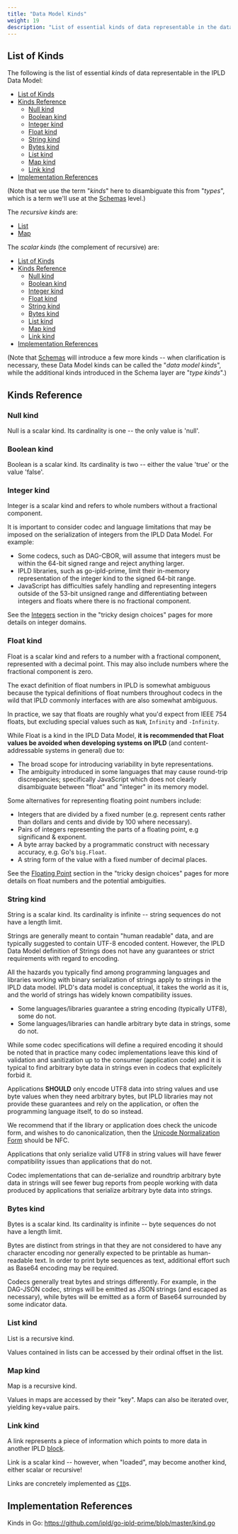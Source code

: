 ```yaml
---
title: "Data Model Kinds"
weight: 19
description: "List of essential kinds of data representable in the data model."
---
```


## List of Kinds

The following is the list of essential _kinds_ of data representable in the IPLD Data Model:

- [List of Kinds](#list-of-kinds)
- [Kinds Reference](#kinds-reference)
  - [Null kind](#null-kind)
  - [Boolean kind](#boolean-kind)
  - [Integer kind](#integer-kind)
  - [Float kind](#float-kind)
  - [String kind](#string-kind)
  - [Bytes kind](#bytes-kind)
  - [List kind](#list-kind)
  - [Map kind](#map-kind)
  - [Link kind](#link-kind)
- [Implementation References](#implementation-references)

(Note that we use the term "_kinds_" here to disambiguate this from "_types_",
which is a term we'll use at the [Schemas](/docs/schemas/) level.)

The _recursive kinds_ are:

- [List](#list-kind)
- [Map](#map-kind)

The _scalar kinds_ (the complement of recursive) are:

- [List of Kinds](#list-of-kinds)
- [Kinds Reference](#kinds-reference)
  - [Null kind](#null-kind)
  - [Boolean kind](#boolean-kind)
  - [Integer kind](#integer-kind)
  - [Float kind](#float-kind)
  - [String kind](#string-kind)
  - [Bytes kind](#bytes-kind)
  - [List kind](#list-kind)
  - [Map kind](#map-kind)
  - [Link kind](#link-kind)
- [Implementation References](#implementation-references)

(Note that [Schemas](/docs/schemas/) will introduce a few more kinds -- when clarification is necessary,
these Data Model kinds can be called the "_data model kinds_",
while the additional kinds introduced in the Schema layer are "_type kinds_".)

## Kinds Reference

### Null kind

Null is a scalar kind.  Its cardinality is one -- the only value is 'null'.

### Boolean kind

Boolean is a scalar kind.  Its cardinality is two -- either the value 'true' or the value 'false'.

### Integer kind

Integer is a scalar kind and refers to whole numbers without a fractional component.

It is important to consider codec and language limitations that may be imposed
on the serialization of integers from the IPLD Data Model. For example:

- Some codecs, such as DAG-CBOR, will assume that integers must be within the
  64-bit signed range and reject anything larger.
- IPLD libraries, such as go-ipld-prime, limit their in-memory representation
  of the integer kind to the signed 64-bit range.
- JavaScript has difficulties safely handling and representing integers outside
  of the 53-bit unsigned range and differentiating between integers and floats
  where there is no fractional component.

See the [Integers](/design/tricky-choices/numeric-domain/#integers) section in the "tricky design choices"
pages for more details on integer domains.

### Float kind

Float is a scalar kind and refers to a number with a fractional component, represented with a decimal point.
This may also include numbers where the fractional component is zero.

The exact definition of float numbers in IPLD is somewhat ambiguous because
the typical definitions of float numbers throughout codecs in the wild that
IPLD commonly interfaces with are also somewhat ambiguous.

In practice, we say that floats are roughly what you'd expect from IEEE 754 floats,
but excluding special values such as `NaN`, `Infinity` and `-Infinity`.

While Float is a kind in the IPLD Data Model, **it is recommended that
Float values be avoided when developing systems on IPLD** (and
content-addressable systems in general) due to:

- The broad scope for introducing variability in byte representations.
- The ambiguity introduced in some languages that may cause round-trip
   discrepancies; specifically JavaScript which does not clearly disambiguate
   between "float" and "integer" in its memory model.

Some alternatives for representing floating point numbers include:

- Integers that are divided by a fixed number (e.g. represent cents rather
   than dollars and cents and divide by 100 where necessary).
- Pairs of integers representing the parts of a floating point, e.g
   significand & exponent.
- A byte array backed by a programmatic construct with necessary accuracy,
   e.g. Go's `big.Float`.
- A string form of the value with a fixed number of decimal places.

See the [Floating Point](/design/tricky-choices/numeric-domain/#floating-point) section in the "tricky design choices"
pages for more details on float numbers and the potential ambiguities.

### String kind

String is a scalar kind.  Its cardinality is infinite -- string sequences do not have a length limit.

Strings are generally meant to contain "human readable" data,
and are typically suggested to contain UTF-8 encoded content.
However, the IPLD Data Model definition of Strings does not have any guarantees or strict requirements with regard to encoding.

All the hazards you typically find among programming languages and libraries working with binary
serialization of strings apply to strings in the IPLD data model. IPLD's data model is conceptual,
it takes the world as it is, and the world of strings has widely known compatibility issues.

- Some languages/libraries guarantee a string encoding (typically UTF8), some do not.
- Some languages/libraries can handle arbitrary byte data in strings, some do not.

While some codec specifications will define a required encoding it should be noted that in practice
many codec implementations leave this kind of validation and sanitization up to the consumer (application
code) and it is typical to find arbitrary byte data in strings even in codecs that explicitely forbid it.

Applications **SHOULD** only encode UTF8 data into string values and use byte values when they need
arbitrary bytes, but IPLD libraries may not provide these guarantees and rely on the application, or often the
programming language itself, to do so instead.

We recommend that if the library or application does check the unicode form, and wishes to do canonicalization,
then the [Unicode Normalization Form](http://www.unicode.org/reports/tr15/) should be NFC.

Applications that only serialize valid UTF8 in string values will have fewer compatibility
issues than applications that do not.

Codec implementations that can de-serialize and roundtrip
arbitrary byte data in strings will see fewer bug reports from people working with data produced by
applications that serialize arbitrary byte data into strings.

### Bytes kind

Bytes is a scalar kind.  Its cardinality is infinite -- byte sequences do not have a length limit.

Bytes are distinct from strings in that they are not considered to have any character encoding nor
generally expected to be printable as human-readable text.
In order to print byte sequences as text, additional effort such as Base64 encoding may be required.

Codecs generally treat bytes and strings differently.
For example, in the DAG-JSON codec, strings will be emitted as JSON strings (and escaped as necessary),
while bytes will be emitted as a form of Base64 surrounded by some indicator data.

### List kind

List is a recursive kind.

Values contained in lists can be accessed by their ordinal offset in the list.

### Map kind

Map is a recursive kind.

Values in maps are accessed by their "key".
Maps can also be iterated over, yielding key+value pairs.

### Link kind

A link represents a piece of information which points to more data in another IPLD [block](/glossary/#block).

Link is a scalar kind -- however, when "loaded", may become another kind, either scalar or recursive!

Links are concretely implemented as [`CID`](/glossary/#cid)s.

## Implementation References

Kinds in Go: https://github.com/ipld/go-ipld-prime/blob/master/kind.go
